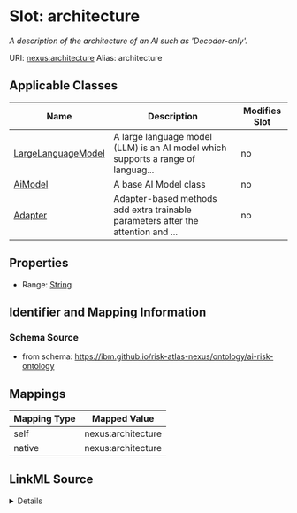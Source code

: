 

# Slot: architecture


_A description of the architecture of an AI such as 'Decoder-only'._





URI: [nexus:architecture](https://ibm.github.io/risk-atlas-nexus/ontology/architecture)
Alias: architecture

<!-- no inheritance hierarchy -->





## Applicable Classes

| Name | Description | Modifies Slot |
| --- | --- | --- |
| [LargeLanguageModel](LargeLanguageModel.md) | A large language model (LLM) is an AI model which supports a range of languag... |  no  |
| [AiModel](AiModel.md) | A base AI Model class |  no  |
| [Adapter](Adapter.md) | Adapter-based methods add extra trainable parameters after the attention and ... |  no  |







## Properties

* Range: [String](String.md)





## Identifier and Mapping Information







### Schema Source


* from schema: https://ibm.github.io/risk-atlas-nexus/ontology/ai-risk-ontology




## Mappings

| Mapping Type | Mapped Value |
| ---  | ---  |
| self | nexus:architecture |
| native | nexus:architecture |




## LinkML Source

<details>
```yaml
name: architecture
description: A description of the architecture of an AI such as 'Decoder-only'.
from_schema: https://ibm.github.io/risk-atlas-nexus/ontology/ai-risk-ontology
rank: 1000
alias: architecture
domain_of:
- AiModel
range: string

```
</details>
